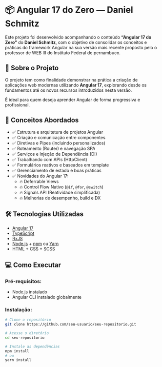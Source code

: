 # 📦 Angular 17 do Zero — Daniel Schmitz

Este projeto foi desenvolvido acompanhando o conteúdo **“Angular 17 do Zero”** do **Daniel Schmitz**, com o objetivo de consolidar os conceitos e práticas do framework Angular na sua versão mais recente proposto pelo o professor de WEB III do Instituto Federal de pernambuco.

## 🚀 Sobre o Projeto

O projeto tem como finalidade demonstrar na prática a criação de aplicações web modernas utilizando **Angular 17**, explorando desde os fundamentos até os novos recursos introduzidos nesta versão.

É ideal para quem deseja aprender Angular de forma progressiva e profissional.

## 🧠 Conceitos Abordados

- ✅ Estrutura e arquitetura de projetos Angular
- ✅ Criação e comunicação entre componentes
- ✅ Diretivas e Pipes (incluindo personalizados)
- ✅ Roteamento (Router) e navegação SPA
- ✅ Serviços e Injeção de Dependência (DI)
- ✅ Trabalhando com APIs (HttpClient)
- ✅ Formulários reativos e baseados em template
- ✅ Gerenciamento de estado e boas práticas
- ✅ Novidades do Angular 17:
  - 🔥 Deferrable Views
  - 🔥 Control Flow Nativo (`@if`, `@for`, `@switch`)
  - 🔥 Signals API (Reatividade simplificada)
  - 🔥 Melhorias de desempenho, build e DX

## 🛠️ Tecnologias Utilizadas

- [Angular 17](https://angular.io/)
- [TypeScript](https://www.typescriptlang.org/)
- [RxJS](https://rxjs.dev/)
- [Node.js](https://nodejs.org/) + [npm](https://www.npmjs.com/) ou [Yarn](https://yarnpkg.com/)
- HTML + CSS + SCSS

## 💻 Como Executar

### Pré-requisitos:
- Node.js instalado
- Angular CLI instalado globalmente

### Instalação:

```bash
# Clone o repositório
git clone https://github.com/seu-usuario/seu-repositorio.git

# Acesse o diretório
cd seu-repositorio

# Instale as dependências
npm install
# ou
yarn install
